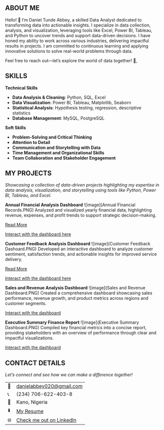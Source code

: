 ## ABOUT ME 
Hello! 👋 I’m Daniel Tunde Abbey, a skilled Data Analyst dedicated to transforming data into actionable insights. I specialize in data collection, analysis, and visualization, leveraging tools like Excel, Power BI, Tableau, and Python to uncover trends and support data-driven decisions. I have honed my ability to work across various industries, delivering impactful results in projects. I am committed to continuous learning and applying innovative solutions to solve real-world problems through data.


Feel free to reach out—let’s explore the world of data together! 🌟, 


## SKILLS
**Technical Skills**  
- **Data Analysis & Cleaning**: Python, SQL, Excel  
- **Data Visualization**: Power BI, Tableau, Matplotlib, Seaborn  
- **Statistical Analysis**: Hypothesis testing, regression, descriptive statistics  
- **Database Management**: MySQL, PostgreSQL


**Soft Skills**  
- **Problem-Solving and Critical Thinking**  
- **Attention to Detail**  
- **Communication and Storytelling with Data**  
- **Time Management and Organizational Skills**  
- **Team Collaboration and Stakeholder Engagement**  

## MY PROJECTS
*Showcasing a collection of data-driven projects highlighting my expertise in data analysis, visualization, and storytelling using tools like Python, Power BI, Tableau, and Excel.*

**Annual Financial Analysis Dashboard**
![image](Annual Financial Records.PNG)
Analyzed and visualized yearly financial data, highlighting revenue, expenses, and profit trends to support strategic decision-making.

[Read More](https://github.com/Daniel-Tunde-Abbey/Annual-Financial-Records-Analysis)

[Interact with the dashboard here](https://app.powerbi.com/links/npYppGqAtW?ctid=f73bbd3e-2c86-40d1-8fff-d2c041f1c075&pbi_source=linkShare)


**Customer Feedback Analysis Dashboard**
![image](Customer Feedback Dashoard.PNG)
Developed an interactive dashboard to analyze customer sentiment, satisfaction trends, and actionable insights for improved service delivery.

[Read More](https://github.com/Daniel-Tunde-Abbey/Customer-Feedback-Analysis-Dashboard)

[Interact with the dashboard here](https://1drv.ms/x/c/81a758a4a49cfbb0/ERzxBBuVhMBIh7bY21f5MN0B1GbCT60BQaUNeYNP84UuYQ?e=Yp0H2p)


**Sales and Revenue Analysis Dashboard**
![image](Sales and Revenue Dashboard.PNG)
Created a comprehensive dashboard showcasing sales performance, revenue growth, and product metrics across regions and customer segments.

[Interact with the dashboard](https://1drv.ms/x/c/81a758a4a49cfbb0/EV7Fi9VVn-FNjb1MCQ1_Eb4BUqCuwC-UW9MnGuV93MZn5Q?e=g0TKNg)


**Executive Summary Finance Report**
![image](Executive Summary Dashboard.PNG)
Compiled key financial metrics into a concise report, providing stakeholders with an overview of performance through clear and impactful visualizations.

[Interact with the dashboard](https://app.powerbi.com/links/sIuaSHhriF?ctid=f73bbd3e-2c86-40d1-8fff-d2c041f1c075&pbi_source=linkShare)


## CONTACT DETAILS

*Let’s connect and see how we can make a difference together!*
<table>
  <tbody>
    <tr> 
      <td>📧</td>
      <td><a href="mailto:danielabbey020@gmail.com">danielabbey020@gmail.com</a></td>
    </tr>
    <tr>
      <td>📞</td>
      <td>(234) 706-622-403-8</td>
    </tr>
    <tr>
      <td>📍</td>
      <td>Kano, Nigeria</td>    
    </tr>
    <tr>
      <td>⬇️</td>
      <td><a href="Daniel Tunde Abbey Resume.pdf">My Resume</a></td>
    </tr>
    <tr>
      <td>🌐</td>
       <td><a href="https://linkedin.com/in/daniel-tunde-abbey-8a5479261">Check me out on LinkedIn</a></td>
  </tbody>
</table>

